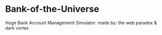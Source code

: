 # Bank-of-the-Universe
Huge Bank Account Management Simulator:
  made by: the web paradox & dark vortex
